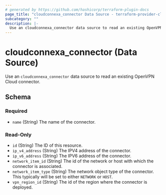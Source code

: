 ```yaml
---
# generated by https://github.com/hashicorp/terraform-plugin-docs
page_title: "cloudconnexa_connector Data Source - terraform-provider-cloudconnexa"
subcategory: ""
description: |-
  Use an cloudconnexa_connector data source to read an existing OpenVPN Cloud connector.
---
```


# cloudconnexa_connector (Data Source)

Use an `cloudconnexa_connector` data source to read an existing OpenVPN Cloud connector.



<!-- schema generated by tfplugindocs -->
## Schema

### Required

- `name` (String) The name of the connector.

### Read-Only

- `id` (String) The ID of this resource.
- `ip_v4_address` (String) The IPV4 address of the connector.
- `ip_v6_address` (String) The IPV6 address of the connector.
- `network_item_id` (String) The id of the network or host with which the connector is associated.
- `network_item_type` (String) The network object type of the connector. This typically will be set to either `NETWORK` or `HOST`.
- `vpn_region_id` (String) The id of the region where the connector is deployed.


